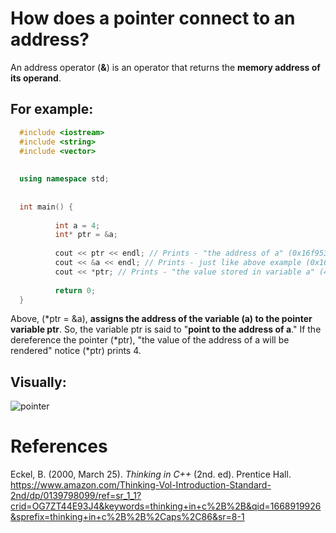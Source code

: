 # How does a pointer connect to an address? 

An address operator (**&**) is an operator that returns the **memory address of its operand**. 

## For example: 
```cpp 
  #include <iostream>
  #include <string>
  #include <vector>
  
  
  using namespace std;
  
  
  int main() {
  
          int a = 4;
          int* ptr = &a;
  
          cout << ptr << endl; // Prints - "the address of a" (0x16f953698)
          cout << &a << endl; // Prints - just like above example (0x16f953698)
          cout << *ptr; // Prints - "the value stored in variable a" (4)
  
          return 0;
  }
``` 

Above, (*ptr = &a), **assigns the address of the variable (a) to the pointer variable ptr**. So, the variable ptr is said to "**point to the address of a**." If the dereference the pointer (*ptr), "the value of the address of a will be rendered" notice (*ptr) prints 4. 

## Visually: 

![pointer](https://user-images.githubusercontent.com/109105989/201821431-127d1a97-e8ce-46b8-92f5-e12828b7d6bd.png)


  
# References 
Eckel, B. (2000, March 25). *Thinking in C++* (2nd. ed). Prentice Hall. <https://www.amazon.com/Thinking-Vol-Introduction-Standard-2nd/dp/0139798099/ref=sr_1_1?crid=OG7ZT44E93J4&keywords=thinking+in+c%2B%2B&qid=1668919926&sprefix=thinking+in+c%2B%2B%2Caps%2C86&sr=8-1>

